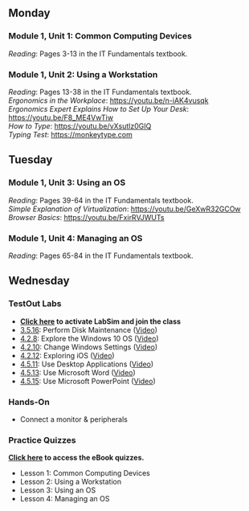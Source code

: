 ## Monday
### Module 1, Unit 1: Common Computing Devices
*Reading*: Pages 3-13 in the IT Fundamentals textbook.

### Module 1, Unit 2: Using a Workstation
*Reading*: Pages 13-38 in the IT Fundamentals textbook. \
*Ergonomics in the Workplace*: https://youtu.be/n-iAK4vusqk \
*Ergonomics Expert Explains How to Set Up Your Desk*: https://youtu.be/F8_ME4VwTiw \
*How to Type*: https://youtu.be/vXsutlz0GIQ \
*Typing Test*: https://monkeytype.com 

## Tuesday
### Module 1, Unit 3: Using an OS
*Reading*: Pages 39-64 in the IT Fundamentals textbook. \
*Simple Explanation of Virtualization*: https://youtu.be/GeXwR32GCOw \
*Browser Basics*: https://youtu.be/FxirRVJWUTs

### Module 1, Unit 4: Managing an OS
*Reading*: Pages 65-84 in the IT Fundamentals textbook.

## Wednesday
### TestOut Labs
- **[Click here](https://labsimapp.testout.com/v6_0_553/index.html/createaccount?inviteid=e427774d-aa57-4dbf-b784-d198c7d6b5de) to activate LabSim and join the class**
- [3.5.16](https://labsimapp.testout.com/v6_0_547/index.html/productviewer/1184/3.5.16): Perform Disk Maintenance ([Video](https://labsimapp.testout.com/v6_0_547/index.html/productviewer/1184/3.5.15))
- [4.2.8](https://labsimapp.testout.com/v6_0_547/index.html/productviewer/1184/4.2.8): Explore the Windows 10 OS ([Video](https://labsimapp.testout.com/v6_0_547/index.html/productviewer/1184/4.2.7))
- [4.2.10](https://labsimapp.testout.com/v6_0_547/index.html/productviewer/1184/4.2.10): Change Windows Settings ([Video](https://labsimapp.testout.com/v6_0_547/index.html/productviewer/1184/4.2.9))
- [4.2.12](https://labsimapp.testout.com/v6_0_547/index.html/productviewer/1184/4.2.12): Exploring iOS ([Video](https://labsimapp.testout.com/v6_0_547/index.html/productviewer/1184/4.2.12))
- [4.5.11](https://labsimapp.testout.com/v6_0_553/index.html/productviewer/1184/4.5.11): Use Desktop Applications ([Video](https://labsimapp.testout.com/v6_0_553/index.html/productviewer/1184/4.5.10))
- [4.5.13](https://labsimapp.testout.com/v6_0_553/index.html/productviewer/1184/4.5.13): Use Microsoft Word ([Video](https://labsimapp.testout.com/v6_0_553/index.html/productviewer/1184/4.5.12/))
- [4.5.15](https://labsimapp.testout.com/v6_0_553/index.html/productviewer/1184/4.5.15): Use Microsoft PowerPoint ([Video](https://labsimapp.testout.com/v6_0_553/index.html/productviewer/1184/4.5.14))

### Hands-On
- Connect a monitor & peripherals

### Practice Quizzes
**[Click here](https://learn.comptia.org/app/comptia-certmaster-learn-for-itf-fc0-u61-ebook#quizzes) to access the eBook quizzes.**
- Lesson 1: Common Computing Devices
- Lesson 2: Using a Workstation
- Lesson 3: Using an OS
- Lesson 4: Managing an OS